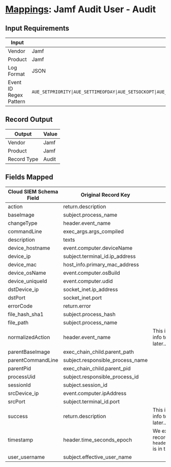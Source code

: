 # [Mappings](README.md): Jamf Audit User - Audit

## Input Requirements

|Input|Value|
|-----|-----|
|Vendor|Jamf|
|Product|Jamf|
|Log Format|JSON|
|Event ID Regex Pattern|`AUE_SETPRIORITY\|AUE_SETTIMEOFDAY\|AUE_SETSOCKOPT\|AUE_SHUTDOWN\|AUE_SOCKETPAIR\|AUE_TASKFORPID\|AUE_TASKNAMEFORPID\|AUE_UNMOUNT\|AUE_WAIT4\|AUE_REMOVE_FROM_GROUP\|AUE_PIDFORTASK\|AUE_MOUNT\|AUE_MAC_SET_PROC\|AUE_KILL\|AUE_GETAUID\|AUE_EXIT\|AUE_CHROOT\|AUE_CHDIR\|AUE_BIND\|AUE_shutdown\|AUE_add_to_group\|AUE_remove_from_group\|AUE_create_group\|AUE_modify_group\|AUE_create_user\|AUE_delete_user\|AUE_modify_password`|

## Record Output

|Output|Value|
|------|-----|
|Vendor|Jamf|
|Product|Jamf|
|Record Type|Audit|

## Fields Mapped

|Cloud SIEM Schema Field|Original Record Key|Notes|
|-----------------------|-------------------|-----|
|action|return.description||
|baseImage|subject.process_name||
|changeType|header.event_name||
|commandLine|exec_args.args_compiled||
|description|texts||
|device_hostname|event.computer.deviceName||
|device_ip|subject.terminal_id.ip_address||
|device_mac|host_info.primary_mac_address||
|device_osName|event.computer.osBuild||
|device_uniqueId|event.computer.udid||
|dstDevice_ip|socket_inet.ip_address||
|dstPort|socket_inet.port||
|errorCode|return.error||
|file_hash_sha1|subject.process_hash||
|file_path|subject.process_name||
|normalizedAction|header.event_name|This is a lookup field. More info to come in the catalog later...|
|parentBaseImage|exec_chain_child.parent_path||
|parentCommandLine|subject.responsible_process_name||
|parentPid|exec_chain_child.parent_pid||
|processUid|subject.responsible_process_id||
|sessionId|subject.session_id||
|srcDevice_ip|event.computer.ipAddress||
|srcPort|subject.terminal_id.port||
|success|return.description|This is a lookup field. More info to come in the catalog later...|
|timestamp|header.time_seconds_epoch|We expect the orginal record value of `header.time_seconds_epoch` is in the format `epoch`|
|user_username|subject.effective_user_name||

